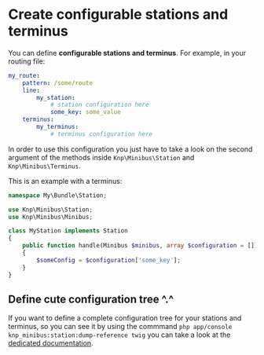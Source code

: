 Create configurable stations and terminus
=========================================

You can define **configurable stations and terminus**. For example, in your
routing file:

```yaml
my_route:
    pattern: /some/route
    line:
        my_station:
            # station configuration here
            some_key: some_value
    terminus:
        my_terminus:
            # terminus configuration here
```

In order to use this configuration you just have to take a look on the second
argument of the methods inside `Knp\Minibus\Station` and `Knp\Minibus\Terminus`.

This is an example with a terminus:

```php
namespace My\Bundle\Station;

use Knp\Minibus\Station;
use Knp\Minibus\Minibus;

class MyStation implements Station
{
    public function handle(Minibus $minibus, array $configuration = [])
    {
        $someConfig = $configuration['some_key'];
    }
}
```

## Define cute configuration tree ^.^

If you want to define a complete configuration tree for your stations
and terminus, so you can see it by using the commmand 
`php app/console knp_minibus:station:dump-reference twig` you can take
a look at the [dedicated documentation](https://github.com/Djeg/Minibus/blob/master/.doc/configure_your_stations_and_terminus.md).
